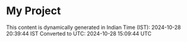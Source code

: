 # My Project

This content is dynamically generated in Indian Time (IST): 2024-10-28 20:39:44 IST
Converted to UTC: 2024-10-28 15:09:44 UTC
